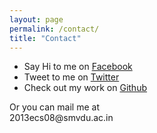 ```yaml
---
layout: page
permalink: /contact/
title: "Contact"
---
```

<div id="contact-space">
    <ul>
        <li>Say Hi to me on <a href="http://fb.com/abhiraina07" target="_blank">Facebook</a></li>
        <li>Tweet to me on <a href="http://twitter.com/GetSetAbhi" target="_blank">Twitter</a></li>
        <li>Check out my work on <a href="http://github.com/GetSetAbhi" target="_blank">Github</a></li> 
    </ul>
    <p>Or you can mail me at <br><span id="mail-link">2013ecs08@smvdu.ac.in</span></p>
</div>
